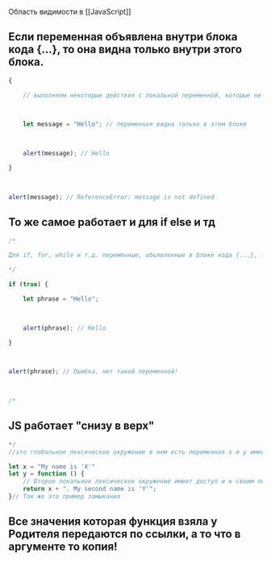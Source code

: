 Область видимости в [[JavaScript]]

## Если переменная объявлена внутри блока кода {...}, то она видна только внутри этого блока.

```js
{

    // выполняем некоторые действия с локальной переменной, которые не должны быть видны снаружи

  

    let message = "Hello"; // переменная видна только в этом блоке

  

    alert(message); // Hello

}

  

alert(message); // ReferenceError: message is not defined
```

## То же самое работает и для if else и тд
```js
/*

Для if, for, while и т.д. переменные, объявленные в блоке кода {...}, также видны только внутри:

*/

if (true) {

    let phrase = "Hello";

  

    alert(phrase); // Hello

}

  

alert(phrase); // Ошибка, нет такой переменной!

  

/*
```
## JS работает "снизу в верх" 
```js
*/
//это глобальное лексическое окружение в нем есть переменная x и y имеет доступ только к своим переменным

let x = "My name is 'X'"
let y = function () {
    // Второе локальное лексическое окружение имеет доступ и к своим переменным и к переменным родительского окружения
    return x + ". My second name is 'Y'";
}// Так же это пример замыкания
```

## Все значения которая функция взяла у Родителя передаются по ссылки, а то что в аргументе то копия!